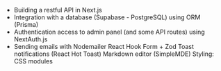 - Building a restful API in Next.js
- Integration with a database (Supabase - PostgreSQL) using ORM (Prisma)
- Authentication access to admin panel (and some API routes) using NextAuth.js
- Sending emails with Nodemailer
  React Hook Form + Zod
  Toast notifications (React Hot Toast)
  Markdown editor (SimpleMDE)
  Styling: CSS modules
